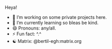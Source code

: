 Heya!
- 👀 I’m working on some private projects here.
- 🌱 I’m currently learning so bleas be kind.
- 😄 Pronouns: any/all.
- ⚡ Fun fact: ^.^
- ☯️ Matrix: @bertil-egh:matrix.org

<!---
bertilegh/bertilegh is a ✨ special ✨ repository because its `README.md` (this file) appears on your GitHub profile.
You can click the Preview link to take a look at your changes.
--->
